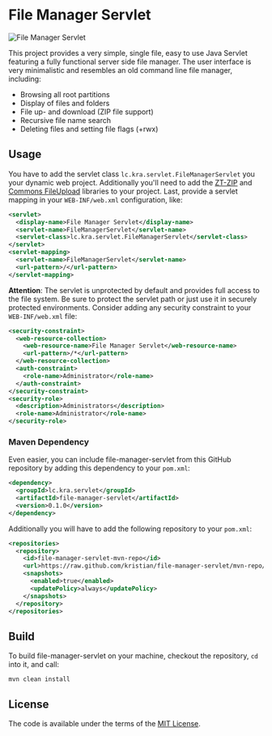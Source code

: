File Manager Servlet
====================

![File Manager Servlet](https://github.com/kristian/file-manager-servlet/raw/master/FOLDER.png "Screenshot File Manager Servlet")

This project provides a very simple, single file, easy to use Java Servlet featuring a fully functional server side file manager. The user interface is very minimalistic and resembles an old command line file manager, including:

 - Browsing all root partitions
 - Display of files and folders
 - File up- and download (ZIP file support)
 - Recursive file name search
 - Deleting files and setting file flags (+rwx)

Usage
-----

You have to add the servlet class `lc.kra.servlet.FileManagerServlet` you your dynamic web project. Additionally you'll need to add the [ZT-ZIP](https://github.com/zeroturnaround/zt-zip) and [Commons FileUpload](https://commons.apache.org/proper/commons-fileupload/) libraries to your project. Last, provide a servlet mapping in your `WEB-INF/web.xml` configuration, like:

```xml
<servlet>
  <display-name>File Manager Servlet</display-name>
  <servlet-name>FileManagerServlet</servlet-name>
  <servlet-class>lc.kra.servlet.FileManagerServlet</servlet-class>
</servlet>
<servlet-mapping>
  <servlet-name>FileManagerServlet</servlet-name>
  <url-pattern>/</url-pattern>
</servlet-mapping>
```

**Attention**: The servlet is unprotected by default and provides full access to the file system. Be sure to protect the servlet path or just use it in securely protected environments. Consider adding any security constraint to your `WEB-INF/web.xml` file:

```xml
<security-constraint>
  <web-resource-collection>
    <web-resource-name>File Manager Servlet</web-resource-name>
    <url-pattern>/*</url-pattern>
  </web-resource-collection>
  <auth-constraint>
    <role-name>Administrator</role-name>
  </auth-constraint>
</security-constraint>
<security-role>
  <description>Administrators</description>
  <role-name>Administrator</role-name>
</security-role>
```

### Maven Dependency
Even easier, you can include file-manager-servlet from this GitHub repository by adding this dependency to your `pom.xml`:

```xml
<dependency>
  <groupId>lc.kra.servlet</groupId>
  <artifactId>file-manager-servlet</artifactId>
  <version>0.1.0</version>
</dependency>
```

Additionally you will have to add the following repository to your `pom.xml`:

```xml
<repositories>
  <repository>
    <id>file-manager-servlet-mvn-repo</id>
    <url>https://raw.github.com/kristian/file-manager-servlet/mvn-repo/</url>
    <snapshots>
      <enabled>true</enabled>
      <updatePolicy>always</updatePolicy>
    </snapshots>
  </repository>
</repositories>
```

Build
-----

To build file-manager-servlet on your machine, checkout the repository, `cd` into it, and call:
```
mvn clean install
```

License
-------

The code is available under the terms of the [MIT License](http://opensource.org/licenses/MIT).
